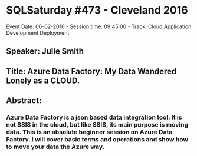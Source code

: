 # SQLSaturday #473 - Cleveland 2016
Event Date: 06-02-2016 - Session time: 09:45:00 - Track: Cloud Application Development  Deployment
## Speaker: Julie Smith
## Title: Azure Data Factory: My Data Wandered Lonely as a CLOUD.
## Abstract:
### Azure Data Factory is a json based data integration tool. It is not SSIS in the cloud, but like SSIS, its main purpose is moving data. This is an absolute beginner session on Azure Data Factory. I will cover basic terms and operations and show how to move your data the Azure way. 
